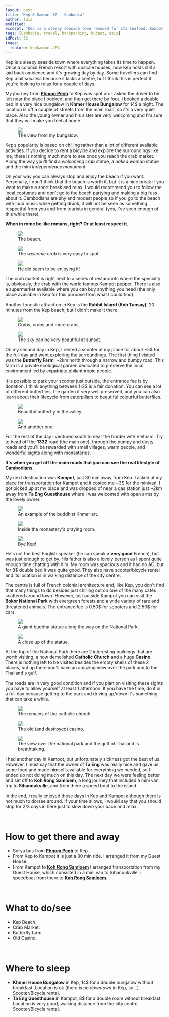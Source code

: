 ```yaml
---
layout: post
title: "Kep & Kampot #2 - Cambodia"
author: luis
modified:
excerpt: "Kep is a sleepy seaside town renowed for its seafood. Kampot, also sleepy, its the home to the arguably best pepper in the world."
tags: [Cambodia, travel, backpacking, budget, asia]
idPost: 32
image:
  feature: kepkampot.JPG
---
```


Kep is a sleepy seaside town where everything takes its time to happen. Once a colonial French resort with upscale houses, now Kep holds still a laid back ambience and it's growing day by day. Some travellers can find Kep a bit <i>soulless</i> because it lacks a centre, but I think this is perfect if you're looking to relax for a couple of days.

My journey from <b><a href="{{site.url}}/PhnomPenh" target="_blank">Phnom Penh</a></b> to Kep was spot on. I asked the driver to be left near the place I booked, and then got there by foot. I booked a double bed in a very nice bungalow in <b>Khmer House Bungalow</b> for 14$ a night. The location is off a couple of streets from the main road, so it's a very quiet place. Also the young owner and his sister are very welcoming and I'm sure that they will make you feel at home.

<figure>
	<a href="../images/cambodia/kep/kep1.JPG"><img src="../images/cambodia/kep/kep1.JPG"></a>
	<figcaption>The view from my bungalow.</figcaption>
</figure>

Kep’s popularity is based on chilling rather than a lot of different available activities. If you decide to rent a bicycle and explore the surroundings like me, there is nothing much more to see once you reach the crab market. Along the way you'll find a <i>welcoming crab</i> statue, a <i>naked woman</i> statue and the mini <i>Independence monument</i>.

On your way you can always stop and enjoy the beach if you want. Personally, I don't think that the beach is worth it, but it is a nice break if you want to make a short break and relax. I would recommend you to follow the local costumes and don't go to the beach partying and making a big fuss about it. Cambodians are shy and modest people so if you go to the beach with loud music while getting drunk, it will not be seen as something respectful from you and from tourists in general (yes, I've seen enough of this while there).

<b><highlight><middle>When in rome be like romans, right? Or at least respect it.</middle></highlight></b>

<figure>
	<a href="../images/cambodia/kep/kep2.JPG"><img src="../images/cambodia/kep/kep2.JPG"></a>
	<figcaption>The beach.</figcaption>
</figure>

<figure>
	<a href="../images/cambodia/kep/kep3.JPG"><img src="../images/cambodia/kep/kep3.JPG"></a>
	<figcaption>The <i>welcome crab</i> is very easy to spot.</figcaption>
</figure>

<figure>
	<a href="../images/cambodia/kep/kep4.JPG"><img src="../images/cambodia/kep/kep4.JPG"></a>
	<figcaption>He did seem to be enjoying it!</figcaption>
</figure>

The crab market is right next to a series of restaurants where the specialty is, obviously, the crab with the world famous Kampot pepper. There is also a supermarket available where you can buy anything you need (the only place available in Kep for this purpose from what I could find).

Another touristic attraction in Kep is the <b>Rabbit Island (Koh Tunsay)</b>, 20 minutes from the Kep beach, but I didn't make it there.

<figure>
	<a href="../images/cambodia/kep/kep5.JPG"><img src="../images/cambodia/kep/kep5.JPG"></a>
	<figcaption>Crabs, crabs and more crabs.</figcaption>
</figure>

<figure>
	<a href="../images/cambodia/kep/kep6.JPG"><img src="../images/cambodia/kep/kep6.JPG"></a>
	<figcaption>The sky can be very beautiful at sunset.</figcaption>
</figure>

On my second day in Kep, I rented a scooter at my place for about ~5$ for the full day and went exploring the surroundings. The first thing I visited was the <b>Butterfly Farm</b>, ~2km north through a narrow and bumpy road. This farm is a private ecological garden dedicated to preserve the local environment led by expatriate philanthropic people.

It is possible to park your scooter just outside, the entrance fee is by donation. I think anything between 1-2$ is a fair donation. You can see a lot of different butterflies, the garden if very well preserved, and you can also learn about their lifecycle from caterpillars to beautiful colourful butterflies.

<figure>
	<a href="../images/cambodia/kep/kep7.JPG"><img src="../images/cambodia/kep/kep7.JPG"></a>
	<figcaption>Beautiful butterfly in the valley.</figcaption>
</figure>

<figure>
	<a href="../images/cambodia/kep/kep8.JPG"><img src="../images/cambodia/kep/kep8.JPG"></a>
	<figcaption>And another one!</figcaption>
</figure>

For the rest of the day I ventured south to near the border with Vietnam. Try to head off the <b>1332</b> road (the main one), through the bumpy and dusty roads and you'll be rewarded with small villages, warm people, and wonderful sights along with monasteries.

<b><highlight><middle>It's when you get off the main roads that you can see the real lifestyle of Cambodians.</middle></highlight></b>

My next destination was <b>Kampot</b>, just 30 min away from Kep. I asked at my place for transportation for Kampot and it costed me ~3$ for the minivan. I got picked up at my place and was dropped of near a gas station just ~2km away from <b>Ta Eng Guesthouse</b> where I was welcomed with open arms by the lovely owner.

<figure>
	<a href="../images/cambodia/kep/kep9.JPG"><img src="../images/cambodia/kep/kep9.JPG"></a>
	<figcaption>An example of the buddhist Khmer art.</figcaption>
</figure>

<figure>
	<a href="../images/cambodia/kep/kep10.JPG"><img src="../images/cambodia/kep/kep10.JPG"></a>
	<figcaption>Inside the monastery's praying room.</figcaption>
</figure>

<figure>
	<a href="../images/cambodia/kep/kep11.JPG"><img src="../images/cambodia/kep/kep11.JPG"></a>
	<figcaption>Bye Kep!</figcaption>
</figure>

He's not the best English speaker (he can speak a <b>very good</b> French), but was just enough to get by. His father is also a lovely person as I spent quite enough time chatting with him. My room was spacious and it had no AC, but for 8$ double bed it was quite good. They also have scooter/bicycle rental and its location is in walking distance of the city centre.

The centre is full of French colonial architecture and, like Kep, you don't find that many things to do besides just chilling out on one of the many cafés scattered around town. However, just outside Kampot you can visit the <b>Bokor National Park</b> with evergreen forests and a wide variety of rare and threatened animals. The entrance fee is 0.50$ for scooters and 2.50$ for cars.

<figure>
	<a href="../images/cambodia/kampot/kampot1.JPG"><img src="../images/cambodia/kampot/kampot1.JPG"></a>
	<figcaption>A giant buddha statue along the way on the National Park.</figcaption>
</figure>

<figure>
	<a href="../images/cambodia/kampot/kampot2.JPG"><img src="../images/cambodia/kampot/kampot2.JPG"></a>
	<figcaption>A close up of the statue.</figcaption>
</figure>

At the top of the National Park there are 2 interesting buildings that are worth visiting; a now demolished <b>Catholic Church</b> and a huge <b>Casino</b>. There is nothing left to be visited besides the empty shells of these 2 places, but up there you'll have an amazing view over the park and to the Thailand's gulf.

The roads are in very good condition and if you plan on visiting these sights you have to allow yourself at least 1 afternoon. If you have the time, do it in a full day because getting to the park and driving up/down it's something that can take a while.

<figure>
	<a href="../images/cambodia/kampot/kampot3.JPG"><img src="../images/cambodia/kampot/kampot3.JPG"></a>
	<figcaption>The remains of the catholic church.</figcaption>
</figure>

<figure>
	<a href="../images/cambodia/kampot/kampot5.JPG"><img src="../images/cambodia/kampot/kampot5.JPG"></a>
	<figcaption>The old (and destroyed) casino.</figcaption>
</figure>

<figure>
	<a href="../images/cambodia/kampot/kampot4.JPG"><img src="../images/cambodia/kampot/kampot4.JPG"></a>
	<figcaption>The view over the national park and the gulf of Thailand is breathtaking.</figcaption>
</figure>

I had another day in Kampot, but unfortunately sickness got the best of us. However, I must say that the owner of <b>Ta Eng</b> was really nice and gave us some food and made himself available for everything we needed, so I ended up not doing much on this day. The next day we were feeling better and set off to <b>Koh Rong Samloem</b>, a long journey that included a mini van trip to <b>Sihanoukville</b>, and from there a speed boat to the island.

In the end, I really enjoyed those days in Kep and Kampot although there is not much to do/see around. If your time allows, I would say that you should stop for 2/3 days in here just to slow down your pace and relax.

<br>
<h1>How to get there and away</h1>
<ul>
<li>Sorya bus from <b><a href="{{site.url}}/PhnomPenh" target="_blank">Phnom Penh</a></b> to Kep.</li>
<li>From Kep to Kampot it is just a 30 min ride. I arranged it from my Guest House.</li>
<li>From Kampot to <b><a href="{{site.url}}/Samloem" target="_blank">Koh Rong Samloem</a></b> I arranged transportation from my Guest House, which consisted in a mini van to Sihanoukville + speedboat from there to <b><a href="{{site.url}}/Samloem" target="_blank">Koh Rong Samloem</a></b>.</li>
</ul>

<br>
<h1>What to do/see</h1>
<ul>
<li>Kep Beach.</li>
<li>Crab Market.</li>
<li>Butterfly farm.</li>
<li>Old Casino.</li>
</ul>

<br>
<h1>Where to sleep</h1>
<ul>
<li><b>Khmer House Bungalow</b> in Kep, 14$ for a double bungalow without breakfast. Location is ok (there is no <i>downtown</i> in Kep, so...). Scooter/Bicycle rental.</li>
<li><b>Ta Eng Guesthouse</b> in Kampot, 8$ for a double room without breakfast. Location is very good, walking distance from the city centre. Scooter/Bicycle rental.</li>
</ul>